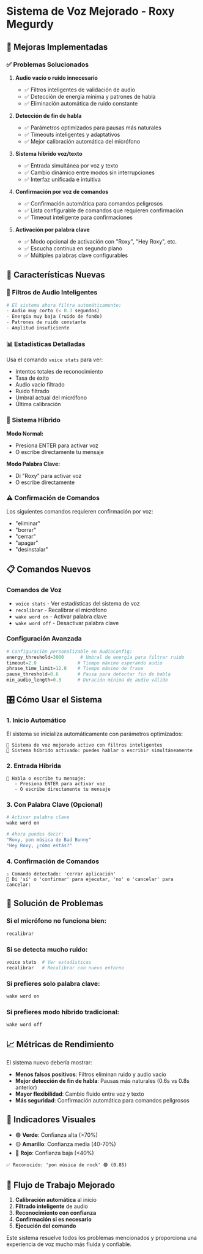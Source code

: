 # Sistema de Voz Mejorado - Roxy Megurdy

## 🎤 Mejoras Implementadas

### ✅ Problemas Solucionados

1. **Audio vacío o ruido innecesario**
   - ✅ Filtros inteligentes de validación de audio
   - ✅ Detección de energía mínima y patrones de habla
   - ✅ Eliminación automática de ruido constante

2. **Detección de fin de habla**
   - ✅ Parámetros optimizados para pausas más naturales
   - ✅ Timeouts inteligentes y adaptativos
   - ✅ Mejor calibración automática del micrófono

3. **Sistema híbrido voz/texto**
   - ✅ Entrada simultánea por voz y texto
   - ✅ Cambio dinámico entre modos sin interrupciones
   - ✅ Interfaz unificada e intuitiva

4. **Confirmación por voz de comandos**
   - ✅ Confirmación automática para comandos peligrosos
   - ✅ Lista configurable de comandos que requieren confirmación
   - ✅ Timeout inteligente para confirmaciones

5. **Activación por palabra clave**
   - ✅ Modo opcional de activación con "Roxy", "Hey Roxy", etc.
   - ✅ Escucha continua en segundo plano
   - ✅ Múltiples palabras clave configurables

## 🚀 Características Nuevas

### 🔧 Filtros de Audio Inteligentes

```python
# El sistema ahora filtra automáticamente:
- Audio muy corto (< 0.3 segundos)
- Energía muy baja (ruido de fondo)
- Patrones de ruido constante
- Amplitud insuficiente
```

### 📊 Estadísticas Detalladas

Usa el comando `voice stats` para ver:
- Intentos totales de reconocimiento
- Tasa de éxito
- Audio vacío filtrado
- Ruido filtrado
- Umbral actual del micrófono
- Última calibración

### 🎯 Sistema Híbrido

**Modo Normal:**
- Presiona ENTER para activar voz
- O escribe directamente tu mensaje

**Modo Palabra Clave:**
- Di "Roxy" para activar voz
- O escribe directamente

### ⚠️ Confirmación de Comandos

Los siguientes comandos requieren confirmación por voz:
- "eliminar"
- "borrar" 
- "cerrar"
- "apagar"
- "desinstalar"

## 📋 Comandos Nuevos

### Comandos de Voz
- `voice stats` - Ver estadísticas del sistema de voz
- `recalibrar` - Recalibrar el micrófono
- `wake word on` - Activar palabra clave
- `wake word off` - Desactivar palabra clave

### Configuración Avanzada

```python
# Configuración personalizable en AudioConfig:
energy_threshold=3000      # Umbral de energía para filtrar ruido
timeout=2.0               # Tiempo máximo esperando audio
phrase_time_limit=12.0    # Tiempo máximo de frase
pause_threshold=0.6       # Pausa para detectar fin de habla
min_audio_length=0.3      # Duración mínima de audio válido
```

## 🎛️ Cómo Usar el Sistema

### 1. Inicio Automático
El sistema se inicializa automáticamente con parámetros optimizados:
```
🎤 Sistema de voz mejorado activo con filtros inteligentes
🎤 Sistema híbrido activado: puedes hablar o escribir simultáneamente
```

### 2. Entrada Híbrida
```
💬 Habla o escribe tu mensaje:
   - Presiona ENTER para activar voz
   - O escribe directamente tu mensaje
```

### 3. Con Palabra Clave (Opcional)
```bash
# Activar palabra clave
wake word on

# Ahora puedes decir:
"Roxy, pon música de Bad Bunny"
"Hey Roxy, ¿cómo estás?"
```

### 4. Confirmación de Comandos
```
⚠️ Comando detectado: 'cerrar aplicación'
🎤 Di 'sí' o 'confirmar' para ejecutar, 'no' o 'cancelar' para cancelar:
```

## 🔧 Solución de Problemas

### Si el micrófono no funciona bien:
```bash
recalibrar
```

### Si se detecta mucho ruido:
```bash
voice stats  # Ver estadísticas
recalibrar   # Recalibrar con nuevo entorno
```

### Si prefieres solo palabra clave:
```bash
wake word on
```

### Si prefieres modo híbrido tradicional:
```bash
wake word off
```

## 📈 Métricas de Rendimiento

El sistema nuevo debería mostrar:
- **Menos falsos positivos**: Filtros eliminan ruido y audio vacío
- **Mejor detección de fin de habla**: Pausas más naturales (0.6s vs 0.8s anterior)
- **Mayor flexibilidad**: Cambio fluido entre voz y texto
- **Más seguridad**: Confirmación automática para comandos peligrosos

## 🎯 Indicadores Visuales

- 🟢 **Verde**: Confianza alta (>70%)
- 🟡 **Amarillo**: Confianza media (40-70%)
- 🔴 **Rojo**: Confianza baja (<40%)

```
✅ Reconocido: 'pon música de rock' 🟢 (0.85)
```

## 🔄 Flujo de Trabajo Mejorado

1. **Calibración automática** al inicio
2. **Filtrado inteligente** de audio
3. **Reconocimiento con confianza**
4. **Confirmación si es necesario**
5. **Ejecución del comando**

Este sistema resuelve todos los problemas mencionados y proporciona una experiencia de voz mucho más fluida y confiable.
